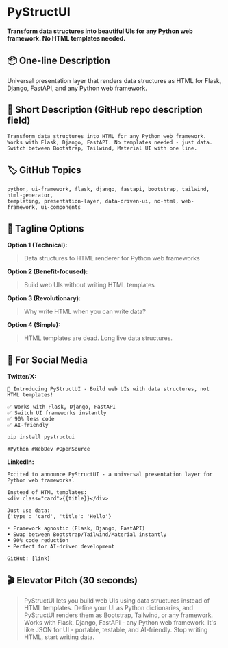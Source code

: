 # PyStructUI

**Transform data structures into beautiful UIs for any Python web framework. No HTML templates needed.**

## 📦 One-line Description
Universal presentation layer that renders data structures as HTML for Flask, Django, FastAPI, and any Python web framework.

## 📝 Short Description (GitHub repo description field)
```
Transform data structures into HTML for any Python web framework. Works with Flask, Django, FastAPI. No templates needed - just data. Switch between Bootstrap, Tailwind, Material UI with one line.
```

## 🏷️ GitHub Topics
```
python, ui-framework, flask, django, fastapi, bootstrap, tailwind, html-generator,
templating, presentation-layer, data-driven-ui, no-html, web-framework, ui-components
```

## 🎯 Tagline Options

**Option 1 (Technical):**
> Data structures to HTML renderer for Python web frameworks

**Option 2 (Benefit-focused):**
> Build web UIs without writing HTML templates

**Option 3 (Revolutionary):**
> Why write HTML when you can write data?

**Option 4 (Simple):**
> HTML templates are dead. Long live data structures.

## 💫 For Social Media

**Twitter/X:**
```
🚀 Introducing PyStructUI - Build web UIs with data structures, not HTML templates!

✅ Works with Flask, Django, FastAPI
✅ Switch UI frameworks instantly
✅ 90% less code
✅ AI-friendly

pip install pystructui

#Python #WebDev #OpenSource
```

**LinkedIn:**
```
Excited to announce PyStructUI - a universal presentation layer for Python web frameworks.

Instead of HTML templates:
<div class="card">{{title}}</div>

Just use data:
{'type': 'card', 'title': 'Hello'}

• Framework agnostic (Flask, Django, FastAPI)
• Swap between Bootstrap/Tailwind/Material instantly
• 90% code reduction
• Perfect for AI-driven development

GitHub: [link]
```

## 🎬 Elevator Pitch (30 seconds)

> PyStructUI lets you build web UIs using data structures instead of HTML templates. Define your UI as Python dictionaries, and PyStructUI renders them as Bootstrap, Tailwind, or any framework. Works with Flask, Django, FastAPI - any Python web framework. It's like JSON for UI - portable, testable, and AI-friendly. Stop writing HTML, start writing data.